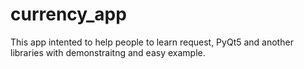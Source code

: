 # currency_app

This app intented to help people to learn request, PyQt5 and another libraries with demonstraitng and easy example. 
